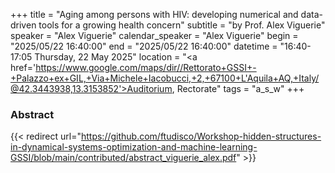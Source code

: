 +++
title = "Aging among persons with HIV: developing numerical and data-driven tools for a growing health concern"
subtitle = "by Prof. Alex Viguerie"
speaker = "Alex Viguerie"
calendar_speaker = "Alex Viguerie"
begin = "2025/05/22  16:40:00"
end = "2025/05/22  16:40:00"
datetime = "16:40-17:05 Thursday, 22 May 2025"
location = "<a href='https://www.google.com/maps/dir//Rettorato+GSSI+-+Palazzo+ex+GIL,+Via+Michele+Iacobucci,+2,+67100+L'Aquila+AQ,+Italy/@42.3443938,13.3153852'>Auditorium, Rectorate</a>"
tags = "a_s_w"
+++

### Abstract
{{< redirect url="https://github.com/ftudisco/Workshop-hidden-structures-in-dynamical-systems-optimization-and-machine-learning-GSSI/blob/main/contributed/abstract_viguerie_alex.pdf" >}}
